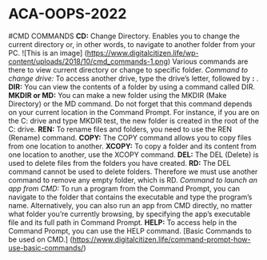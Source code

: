 # ACA-OOPS-2022
#CMD COMMANDS
**CD:** Change Directory. Enables you to change the current directory or, in other words, to navigate to another folder from your PC.
![This is an image] (https://www.digitalcitizen.life/wp-content/uploads/2018/10/cmd_commands-1.png)
Various commands are there to view current directory or change to specific folder.
*Command to change drive:* To access another drive, type the drive’s letter, followed by **:** .
**DIR:** You can view the contents of a folder by using a command called DIR.
**MKDIR or MD:** You can make a new folder using the MKDIR (Make Directory) or the MD command.
Do not forget that this command depends on your current location in the Command Prompt. For instance, if you are on the C: drive and type MKDIR test, the new folder is created in the
 root of the C: drive.
**REN:** To rename files and folders, you need to use the REN (Rename) command. 
**COPY:** The COPY command allows you to copy files from one location to another. 
**XCOPY:** To copy a folder and its content from one location to another, use the XCOPY command.
**DEL:** The DEL (Delete) is used to delete files from the folders you have created.
**RD:** The DEL command cannot be used to delete folders. Therefore we must use another command to remove any empty folder, which is RD.
*Command to launch an app from CMD:* To run a program from the Command Prompt, you can navigate to the folder that contains the executable and type the program’s name.
Alternatively, you can also run an app from CMD directly, no matter what folder you’re currently browsing, by specifying the app’s executable file and its full path in Command Prompt. 
**HELP:** To access help in the Command Prompt, you can use the HELP command.
[Basic Commands to be used on CMD.] (https://www.digitalcitizen.life/command-prompt-how-use-basic-commands/)
